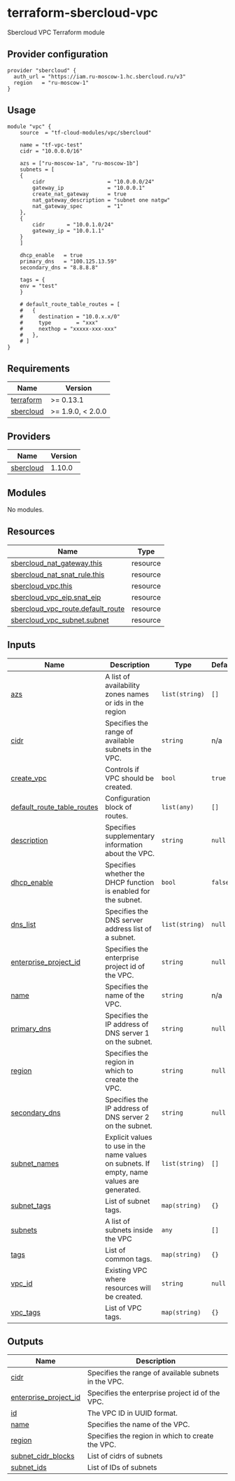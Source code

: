 # terraform-sbercloud-vpc
Sbercloud VPC Terraform module

## Provider configuration
```hcl
provider "sbercloud" {
  auth_url = "https://iam.ru-moscow-1.hc.sbercloud.ru/v3"
  region   = "ru-moscow-1"
}
```

## Usage
```hcl
module "vpc" {
    source  = "tf-cloud-modules/vpc/sbercloud"

    name = "tf-vpc-test"
    cidr = "10.0.0.0/16"

    azs = ["ru-moscow-1a", "ru-moscow-1b"]
    subnets = [
    {
        cidr                    = "10.0.0.0/24"
        gateway_ip              = "10.0.0.1"
        create_nat_gateway      = true
        nat_gateway_description = "subnet one natgw"
        nat_gateway_spec        = "1"
    },
    {
        cidr       = "10.0.1.0/24"
        gateway_ip = "10.0.1.1"
    }
    ]

    dhcp_enable   = true
    primary_dns   = "100.125.13.59"
    secondary_dns = "8.8.8.8"

    tags = {
    env = "test"
    }

    # default_route_table_routes = [
    #   {
    #     destination = "10.0.x.x/0"
    #     type        = "xxx"
    #     nexthop = "xxxxx-xxx-xxx"
    #   },
    # ]
}
```
<!-- BEGIN_TF_DOCS -->
## Requirements

| Name | Version |
|------|---------|
| <a name="requirement_terraform"></a> [terraform](#requirement\_terraform) | >= 0.13.1 |
| <a name="requirement_sbercloud"></a> [sbercloud](#requirement\_sbercloud) | >= 1.9.0, < 2.0.0 |

## Providers

| Name | Version |
|------|---------|
| <a name="provider_sbercloud"></a> [sbercloud](#provider\_sbercloud) | 1.10.0 |

## Modules

No modules.

## Resources

| Name | Type |
|------|------|
| [sbercloud_nat_gateway.this](https://registry.terraform.io/providers/sbercloud-terraform/sbercloud/latest/docs/resources/nat_gateway) | resource |
| [sbercloud_nat_snat_rule.this](https://registry.terraform.io/providers/sbercloud-terraform/sbercloud/latest/docs/resources/nat_snat_rule) | resource |
| [sbercloud_vpc.this](https://registry.terraform.io/providers/sbercloud-terraform/sbercloud/latest/docs/resources/vpc) | resource |
| [sbercloud_vpc_eip.snat_eip](https://registry.terraform.io/providers/sbercloud-terraform/sbercloud/latest/docs/resources/vpc_eip) | resource |
| [sbercloud_vpc_route.default_route](https://registry.terraform.io/providers/sbercloud-terraform/sbercloud/latest/docs/resources/vpc_route) | resource |
| [sbercloud_vpc_subnet.subnet](https://registry.terraform.io/providers/sbercloud-terraform/sbercloud/latest/docs/resources/vpc_subnet) | resource |

## Inputs

| Name | Description | Type | Default | Required |
|------|-------------|------|---------|:--------:|
| <a name="input_azs"></a> [azs](#input\_azs) | A list of availability zones names or ids in the region | `list(string)` | `[]` | no |
| <a name="input_cidr"></a> [cidr](#input\_cidr) | Specifies the range of available subnets in the VPC. | `string` | n/a | yes |
| <a name="input_create_vpc"></a> [create\_vpc](#input\_create\_vpc) | Controls if VPC should be created. | `bool` | `true` | no |
| <a name="input_default_route_table_routes"></a> [default\_route\_table\_routes](#input\_default\_route\_table\_routes) | Configuration block of routes. | `list(any)` | `[]` | no |
| <a name="input_description"></a> [description](#input\_description) | Specifies supplementary information about the VPC. | `string` | `null` | no |
| <a name="input_dhcp_enable"></a> [dhcp\_enable](#input\_dhcp\_enable) | Specifies whether the DHCP function is enabled for the subnet. | `bool` | `false` | no |
| <a name="input_dns_list"></a> [dns\_list](#input\_dns\_list) | Specifies the DNS server address list of a subnet. | `list(string)` | `null` | no |
| <a name="input_enterprise_project_id"></a> [enterprise\_project\_id](#input\_enterprise\_project\_id) | Specifies the enterprise project id of the VPC. | `string` | `null` | no |
| <a name="input_name"></a> [name](#input\_name) | Specifies the name of the VPC. | `string` | n/a | yes |
| <a name="input_primary_dns"></a> [primary\_dns](#input\_primary\_dns) | Specifies the IP address of DNS server 1 on the subnet. | `string` | `null` | no |
| <a name="input_region"></a> [region](#input\_region) | Specifies the region in which to create the VPC. | `string` | `null` | no |
| <a name="input_secondary_dns"></a> [secondary\_dns](#input\_secondary\_dns) | Specifies the IP address of DNS server 2 on the subnet. | `string` | `null` | no |
| <a name="input_subnet_names"></a> [subnet\_names](#input\_subnet\_names) | Explicit values to use in the name values on subnets. If empty, name values are generated. | `list(string)` | `[]` | no |
| <a name="input_subnet_tags"></a> [subnet\_tags](#input\_subnet\_tags) | List of subnet tags. | `map(string)` | `{}` | no |
| <a name="input_subnets"></a> [subnets](#input\_subnets) | A list of subnets inside the VPC | `any` | `[]` | no |
| <a name="input_tags"></a> [tags](#input\_tags) | List of common tags. | `map(string)` | `{}` | no |
| <a name="input_vpc_id"></a> [vpc\_id](#input\_vpc\_id) | Existing VPC where resources will be created. | `string` | `null` | no |
| <a name="input_vpc_tags"></a> [vpc\_tags](#input\_vpc\_tags) | List of VPC tags. | `map(string)` | `{}` | no |

## Outputs

| Name | Description |
|------|-------------|
| <a name="output_cidr"></a> [cidr](#output\_cidr) | Specifies the range of available subnets in the VPC. |
| <a name="output_enterprise_project_id"></a> [enterprise\_project\_id](#output\_enterprise\_project\_id) | Specifies the enterprise project id of the VPC. |
| <a name="output_id"></a> [id](#output\_id) | The VPC ID in UUID format. |
| <a name="output_name"></a> [name](#output\_name) | Specifies the name of the VPC. |
| <a name="output_region"></a> [region](#output\_region) | Specifies the region in which to create the VPC. |
| <a name="output_subnet_cidr_blocks"></a> [subnet\_cidr\_blocks](#output\_subnet\_cidr\_blocks) | List of cidrs of subnets |
| <a name="output_subnet_ids"></a> [subnet\_ids](#output\_subnet\_ids) | List of IDs of subnets |
<!-- END_TF_DOCS -->